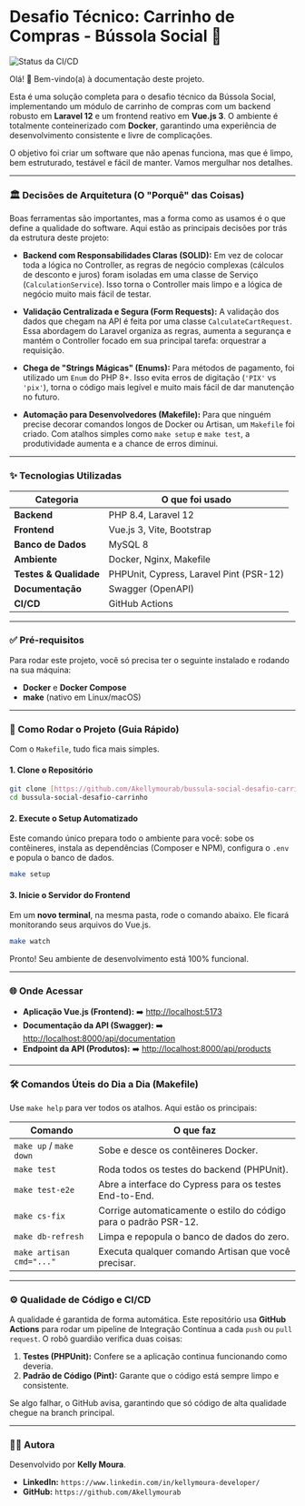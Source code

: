 # Desafio Técnico: Carrinho de Compras - Bússola Social 🛒

![Status da CI/CD](https://github.com/SEU-USUARIO/SEU-REPOSITORIO/actions/workflows/ci.yml/badge.svg)

Olá! 👋 Bem-vindo(a) à documentação deste projeto.

Esta é uma solução completa para o desafio técnico da Bússola Social, implementando um módulo de carrinho de compras com um backend robusto em **Laravel 12** e um frontend reativo em **Vue.js 3**. O ambiente é totalmente conteinerizado com **Docker**, garantindo uma experiência de desenvolvimento consistente e livre de complicações.

O objetivo foi criar um software que não apenas funciona, mas que é limpo, bem estruturado, testável e fácil de manter. Vamos mergulhar nos detalhes.

---

### 🏛️ Decisões de Arquitetura (O "Porquê" das Coisas)

Boas ferramentas são importantes, mas a forma como as usamos é o que define a qualidade do software. Aqui estão as principais decisões por trás da estrutura deste projeto:

-   **Backend com Responsabilidades Claras (SOLID):** Em vez de colocar toda a lógica no Controller, as regras de negócio complexas (cálculos de desconto e juros) foram isoladas em uma classe de Serviço (`CalculationService`). Isso torna o Controller mais limpo e a lógica de negócio muito mais fácil de testar.

-   **Validação Centralizada e Segura (Form Requests):** A validação dos dados que chegam na API é feita por uma classe `CalculateCartRequest`. Essa abordagem do Laravel organiza as regras, aumenta a segurança e mantém o Controller focado em sua principal tarefa: orquestrar a requisição.

-   **Chega de "Strings Mágicas" (Enums):** Para métodos de pagamento, foi utilizado um `Enum` do PHP 8+. Isso evita erros de digitação (`'PIX'` vs `'pix'`), torna o código mais legível e muito mais fácil de dar manutenção no futuro.

-   **Automação para Desenvolvedores (Makefile):** Para que ninguém precise decorar comandos longos de Docker ou Artisan, um `Makefile` foi criado. Com atalhos simples como `make setup` e `make test`, a produtividade aumenta e a chance de erros diminui.

---

### ✨ Tecnologias Utilizadas

| Categoria | O que foi usado                         |
|---|-----------------------------------------|
| **Backend** | PHP 8.4, Laravel 12                     |
| **Frontend**| Vue.js 3, Vite, Bootstrap               |
| **Banco de Dados** | MySQL 8                                 |
| **Ambiente** | Docker, Nginx, Makefile                 |
| **Testes & Qualidade** | PHPUnit, Cypress, Laravel Pint (PSR-12) |
| **Documentação** | Swagger (OpenAPI)                       |
| **CI/CD** | GitHub Actions                          |

---

### ✅ Pré-requisitos

Para rodar este projeto, você só precisa ter o seguinte instalado e rodando na sua máquina:

-   **Docker** e **Docker Compose**
-   **make** (nativo em Linux/macOS)

---

### 🚀 Como Rodar o Projeto (Guia Rápido)

Com o `Makefile`, tudo fica mais simples.

#### 1. Clone o Repositório
```bash
git clone [https://github.com/Akellymourab/bussula-social-desafio-carrinho.git](https://github.com/Akellymourab/bussula-social-desafio-carrinho.git)
cd bussula-social-desafio-carrinho
```

#### 2. Execute o Setup Automatizado
Este comando único prepara todo o ambiente para você: sobe os contêineres, instala as dependências (Composer e NPM), configura o `.env` e popula o banco de dados.
```bash
make setup
```

#### 3. Inicie o Servidor do Frontend
Em um **novo terminal**, na mesma pasta, rode o comando abaixo. Ele ficará monitorando seus arquivos do Vue.js.
```bash
make watch
```

Pronto! Seu ambiente de desenvolvimento está 100% funcional.

---

### 🌐 Onde Acessar

-   **Aplicação Vue.js (Frontend):** ➡️ [http://localhost:5173](http://localhost:5173)
-   **Documentação da API (Swagger):** ➡️ [http://localhost:8000/api/documentation](http://localhost:8000/api/documentation)
-   **Endpoint da API (Produtos):** ➡️ [http://localhost:8000/api/products](http://localhost:8000/api/products)

---

### 🛠️ Comandos Úteis do Dia a Dia (Makefile)

Use `make help` para ver todos os atalhos. Aqui estão os principais:

| Comando | O que faz |
|---|---|
| `make up` / `make down` | Sobe e desce os contêineres Docker. |
| `make test` | Roda todos os testes do backend (PHPUnit). |
| `make test-e2e` | Abre a interface do Cypress para os testes End-to-End. |
| `make cs-fix` | Corrige automaticamente o estilo do código para o padrão PSR-12. |
| `make db-refresh`| Limpa e repopula o banco de dados do zero. |
| `make artisan cmd="..."` | Executa qualquer comando Artisan que você precisar. |

---

### ⚙️ Qualidade de Código e CI/CD

A qualidade é garantida de forma automática. Este repositório usa **GitHub Actions** para rodar um pipeline de Integração Contínua a cada `push` ou `pull request`. O robô guardião verifica duas coisas:

1.  **Testes (PHPUnit):** Confere se a aplicação continua funcionando como deveria.
2.  **Padrão de Código (Pint):** Garante que o código está sempre limpo e consistente.

Se algo falhar, o GitHub avisa, garantindo que só código de alta qualidade chegue na branch principal.

---

### 👩‍💻 Autora

Desenvolvido por **Kelly Moura**.

-   **LinkedIn:** `https://www.linkedin.com/in/kellymoura-developer/`
-   **GitHub:** `https://github.com/Akellymourab`
